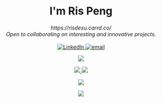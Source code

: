 <h1 align="center">I'm Ris Peng</h1>

<p align="center">
    <i>
        https://risdesu.carrd.co/<br>
        Open to collaborating on interesting and innovative projects.<br>
    </i><br>
    <a href="https://www.linkedin.com/in/rispng">
        <img src="https://img.shields.io/badge/LinkedIn-blue?style=flat-square&logo=linkedin" alt="LinkedIn">
    </a>
    <a href="mailto:farisinq@gmail.com">
        <img src="https://img.shields.io/badge/Email-blue?style=flat-square&logo=gmail&logoColor=white" alt="email">
    </a>
</p>

<div align="center">
  <a href="https://github.com/RisPNG">
    <img src="https://github-readme-activity-graph.vercel.app/graph?username=RisPNG&theme=react-dark&hide_border=true&radius=4.5" />
  </a>
</div>
<div align="center" style="vertical-align:text-top">
    <p>
  <a href="https://github.com/RisPNG">
      <img src="https://github-readme-stats.vercel.app/api?username=RisPNG&show_icons=true&theme=transparent&include_all_commits=true&rank_icon=github&show=reviews,discussions_started,discussions_answered,prs_merged,prs_merged_percentage&hide_border=true" />
  </a>
  <a href="https://github.com/RisPNG">
      <img src="https://github-readme-stats.vercel.app/api/top-langs/?username=RisPNG&theme=transparent&hide_progress=true&hide_border=true" />
  </a>
        </p>
</div>

<p align="center">
  <a href="https://github.com/RisPNG">
    <img src="https://komarev.com/ghpvc/?username=RisPNG&color=blue&style=flat)" />
  </a>
</p>
<p align="center">
    <a  href="https://github.com/RisPNG">
        <img src="https://count.getloli.com/get/@@RisPNG?theme=asoul" />
    </a>
</p>
